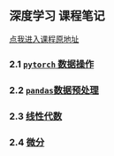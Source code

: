 ## 深度学习 课程笔记

[点我进入课程原地址](https://courses.d2l.ai/zh-v2/)

### 2.1 [`pytorch` 数据操作](./2.1数据操作/index.ipynb)
### 2.2 [`pandas`数据预处理](./2.2数据预处理/index.ipynb)
### 2.3 [线性代数](./2.3线性代数/index.ipynb)
### 2.4 [微分](./2.4微分/index.ipynb)